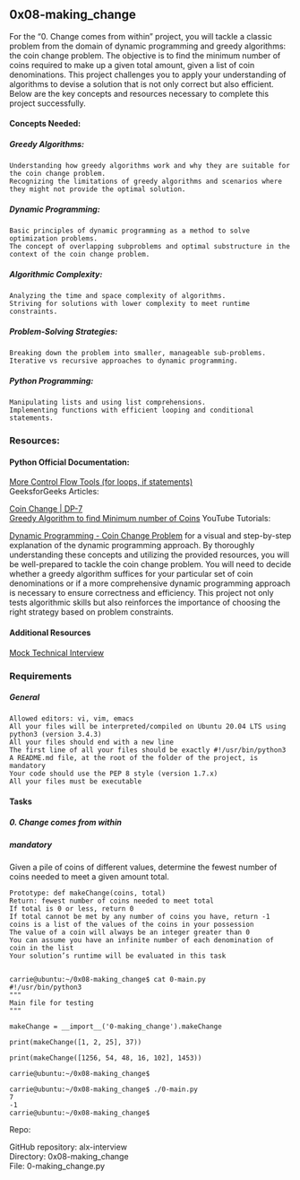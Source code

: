 ## 0x08-making_change

For the “0. Change comes from within” project, you will tackle a classic problem from the domain of dynamic programming and greedy algorithms: the coin change problem. The objective is to find the minimum number of coins required to make up a given total amount, given a list of coin denominations. This project challenges you to apply your understanding of algorithms to devise a solution that is not only correct but also efficient. Below are the key concepts and resources necessary to complete this project successfully.

#### Concepts Needed:
##### Greedy Algorithms:

    Understanding how greedy algorithms work and why they are suitable for the coin change problem.
    Recognizing the limitations of greedy algorithms and scenarios where they might not provide the optimal solution.
##### Dynamic Programming:

    Basic principles of dynamic programming as a method to solve optimization problems.
    The concept of overlapping subproblems and optimal substructure in the context of the coin change problem.
##### Algorithmic Complexity:

    Analyzing the time and space complexity of algorithms.
    Striving for solutions with lower complexity to meet runtime constraints.
##### Problem-Solving Strategies:

    Breaking down the problem into smaller, manageable sub-problems.
    Iterative vs recursive approaches to dynamic programming.
##### Python Programming:

    Manipulating lists and using list comprehensions.
    Implementing functions with efficient looping and conditional statements.

### Resources:
#### Python Official Documentation:

[More Control Flow Tools (for loops, if statements)](https://intranet.alxswe.com/rltoken/oVyaCk8erLwLPj96P-qlCw)<br>
GeeksforGeeks Articles:<br>

[Coin Change | DP-7](https://intranet.alxswe.com/rltoken/iQPaO5JhI-BtuZdm6HIVCQ)<br>
[Greedy Algorithm to find Minimum number of Coins](https://www.geeksforgeeks.org/greedy-algorithm-to-find-minimum-number-of-coins/<br>)
YouTube Tutorials:<br>

[Dynamic Programming - Coin Change Problem](https://www.youtube.com/watch?v=jgiZlGzXMBw) for a visual and step-by-step explanation of the dynamic programming approach.
By thoroughly understanding these concepts and utilizing the provided resources, you will be well-prepared to tackle the coin change problem. You will need to decide whether a greedy algorithm suffices for your particular set of coin denominations or if a more comprehensive dynamic programming approach is necessary to ensure correctness and efficiency. This project not only tests algorithmic skills but also reinforces the importance of choosing the right strategy based on problem constraints.

#### Additional Resources
[Mock Technical Interview](https://www.youtube.com/watch?v=9BSSIsJ-fWg)<br>

### Requirements
##### General
    Allowed editors: vi, vim, emacs
    All your files will be interpreted/compiled on Ubuntu 20.04 LTS using python3 (version 3.4.3)
    All your files should end with a new line
    The first line of all your files should be exactly #!/usr/bin/python3
    A README.md file, at the root of the folder of the project, is mandatory
    Your code should use the PEP 8 style (version 1.7.x)
    All your files must be executable

#### Tasks
##### 0. Change comes from within
##### mandatory
Given a pile of coins of different values, determine the fewest number of coins needed to meet a given amount total.

    Prototype: def makeChange(coins, total)
    Return: fewest number of coins needed to meet total
    If total is 0 or less, return 0
    If total cannot be met by any number of coins you have, return -1
    coins is a list of the values of the coins in your possession
    The value of a coin will always be an integer greater than 0
    You can assume you have an infinite number of each denomination of coin in the list
    Your solution’s runtime will be evaluated in this task


    carrie@ubuntu:~/0x08-making_change$ cat 0-main.py
    #!/usr/bin/python3
    """
    Main file for testing
    """

    makeChange = __import__('0-making_change').makeChange

    print(makeChange([1, 2, 25], 37))

    print(makeChange([1256, 54, 48, 16, 102], 1453))

    carrie@ubuntu:~/0x08-making_change$

    carrie@ubuntu:~/0x08-making_change$ ./0-main.py
    7
    -1
    carrie@ubuntu:~/0x08-making_change$

Repo:<br>

GitHub repository: alx-interview<br>
Directory: 0x08-making_change<br>
File: 0-making_change.py<br>


